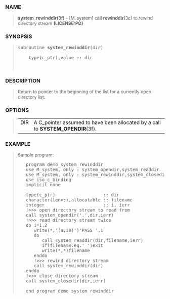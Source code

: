 <?
<body>
  <div id="Container">
    <div id="Content">
      <div class="c158"></div><a name="0"></a>

      <h3><a name="0">NAME</a></h3>

      <blockquote>
        <b>system_rewinddir(3f)</b> - [M_system] call <b>rewinddir</b>(3c) to rewind directory stream <b>(LICENSE:PD)</b>
      </blockquote><a name="contents" id="contents"></a>

      <h3><a name="7">SYNOPSIS</a></h3>

      <blockquote>
        <pre>
subroutine <b>system_rewinddir</b>(<i>dir</i>)
<br />    type(c_ptr),value :: dir
<br />
</pre>
      </blockquote><a name="2"></a>

      <h3><a name="2">DESCRIPTION</a></h3>

      <blockquote>
        Return to pointer to the beginning of the list for a currently open directory list.
      </blockquote><a name="3"></a>

      <h3><a name="3">OPTIONS</a></h3>

      <blockquote>
        <table cellpadding="3">
          <tr valign="top">
            <td class="c159" width="6%" nowrap="nowrap">DIR</td>

            <td valign="bottom">A C_pointer assumed to have been allocated by a call to <b>SYSTEM_OPENDIR</b>(3f).</td>
          </tr>
        </table>
      </blockquote><a name="4"></a>

      <h3><a name="4">EXAMPLE</a></h3>

      <blockquote>
        Sample program:
        <pre>
   program demo_system_rewinddir
   use M_system, only : system_opendir,system_readdir
   use M_system, only : system_rewinddir,system_closedir
   use iso_c_binding
   implicit none
<br />   type(c_ptr)                  :: dir
   character(len=:),allocatable :: filename
   integer                      :: i, ierr
   !&gt;&gt;&gt; open directory stream to read from
   call system_opendir('.',dir,ierr)
   !&gt;&gt;&gt; read directory stream twice
   do i=1,2
      write(*,'(a,i0)')'PASS ',i
      do
         call system_readdir(dir,filename,ierr)
         if(filename.eq.' ')exit
         write(*,*)filename
      enddo
      !&gt;&gt;&gt; rewind directory stream
      call system_rewinddir(dir)
   enddo
   !&gt;&gt;&gt; close directory stream
   call system_closedir(dir,ierr)
<br />   end program demo_system_rewinddir
</pre>
      </blockquote><a name="5"></a>
    </div>
  </div>
</body>
